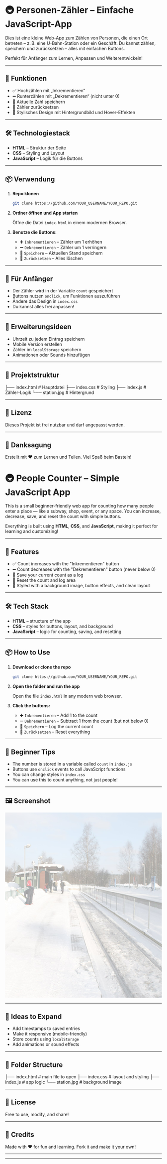 # 🚇 Personen-Zähler – Einfache JavaScript-App

Dies ist eine kleine Web-App zum Zählen von Personen, die einen Ort betreten – z. B. eine U-Bahn-Station oder ein Geschäft. Du kannst zählen, speichern und zurücksetzen – alles mit einfachen Buttons.

Perfekt für Anfänger zum Lernen, Anpassen und Weiterentwickeln!

---

## 🎯 Funktionen

- ✅ Hochzählen mit „Inkrementieren“  
- ➖ Runterzählen mit „Dekrementieren“ (nicht unter 0)  
- 💾 Aktuelle Zahl speichern  
- 🔁 Zähler zurücksetzen  
- 🎨 Stylisches Design mit Hintergrundbild und Hover-Effekten

---

## 🛠️ Technologiestack

- **HTML** – Struktur der Seite  
- **CSS** – Styling und Layout  
- **JavaScript** – Logik für die Buttons

---

## 📦 Verwendung

1. **Repo klonen**

    ```bash
    git clone https://github.com/YOUR_USERNAME/YOUR_REPO.git
    ```

2. **Ordner öffnen und App starten**

    Öffne die Datei `index.html` in einem modernen Browser.

3. **Benutze die Buttons:**

    - ➕ `Inkrementieren` – Zähler um 1 erhöhen  
    - ➖ `Dekrementieren` – Zähler um 1 verringern  
    - 💾 `Speichern` – Aktuellen Stand speichern  
    - 🔁 `Zurücksetzen` – Alles löschen

---

## 👶 Für Anfänger

- Der Zähler wird in der Variable `count` gespeichert  
- Buttons nutzen `onclick`, um Funktionen auszuführen  
- Ändere das Design in `index.css`  
- Du kannst alles frei anpassen!

---

## 🧠 Erweiterungsideen

- Uhrzeit zu jedem Eintrag speichern  
- Mobile Version erstellen  
- Zähler im `localStorage` speichern  
- Animationen oder Sounds hinzufügen

---

## 📁 Projektstruktur

├── index.html # Hauptdatei
├── index.css # Styling
├── index.js # Zähler-Logik
└── station.jpg # Hintergrund

---

## 📃 Lizenz

Dieses Projekt ist frei nutzbar und darf angepasst werden.

---

## 🙌 Danksagung

Erstellt mit ❤️ zum Lernen und Teilen. Viel Spaß beim Basteln!

# 🚇 People Counter – Simple JavaScript App

This is a small beginner-friendly web app for counting how many people enter a place — like a subway, shop, event, or any space. You can increase, decrease, save, and reset the count with simple buttons.

Everything is built using **HTML**, **CSS**, and **JavaScript**, making it perfect for learning and customizing!

---

## 🎯 Features

- ✅ Count increases with the "Inkrementieren" button  
- ➖ Count decreases with the "Dekrementieren" button (never below 0)  
- 💾 Save your current count as a log  
- 🔁 Reset the count and log area  
- 🎨 Styled with a background image, button effects, and clean layout

---

## 🛠️ Tech Stack

- **HTML** – structure of the app  
- **CSS** – styles for buttons, layout, and background  
- **JavaScript** – logic for counting, saving, and resetting

---

## 📦 How to Use

1. **Download or clone the repo**

    ```bash
    git clone https://github.com/YOUR_USERNAME/YOUR_REPO.git
    ```

2. **Open the folder and run the app**

    Open the file `index.html` in any modern web browser.

3. **Click the buttons:**

    - ➕ `Inkrementieren` – Add 1 to the count  
    - ➖ `Dekrementieren` – Subtract 1 from the count (but not below 0)  
    - 💾 `Speichern` – Log the current count  
    - 🔁 `Zurücksetzen` – Reset everything

---

## 👶 Beginner Tips

- The number is stored in a variable called `count` in `index.js`  
- Buttons use `onclick` events to call JavaScript functions  
- You can change styles in `index.css`  
- You can use this to count anything, not just people!

---

## 🖼️ Screenshot

![People Counter](station.jpg)

---

## 🧠 Ideas to Expand

- Add timestamps to saved entries  
- Make it responsive (mobile-friendly)  
- Store counts using `localStorage`  
- Add animations or sound effects

---

## 📁 Folder Structure

├── index.html # main file to open
├── index.css # layout and styling
├── index.js # app logic
└── station.jpg # background image



---

## 📃 License

Free to use, modify, and share!

---

## 🙌 Credits

Made with ❤️ for fun and learning. Fork it and make it your own!

---

---

